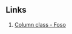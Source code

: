 ## Links

1. [Column class - Foso](https://foso.github.io/Jetpack-Compose-Playground/layout/column/)
